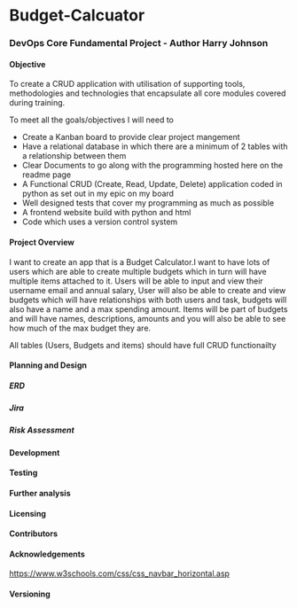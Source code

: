 # Budget-Calcuator

### DevOps Core Fundamental Project - Author Harry Johnson

#### Objective
To create a CRUD application with utilisation of supporting tools,
methodologies and technologies that encapsulate all core modules
covered during training.

To meet all the goals/objectives I will need to
* Create a Kanban board to provide clear project mangement
* Have a relational database in which there are a minimum of 2 tables with a relationship between them
* Clear Documents to go along with the programming hosted here on the readme page
* A Functional CRUD (Create, Read, Update, Delete) application coded in python as set out in my epic on my board
* Well designed tests that cover my programming as much as possible
* A frontend website build with python and html
* Code which uses a version control system 

#### Project Overview
I want to create an app that is a Budget Calculator.I want to have lots of users which are able to create multiple
budgets which in turn will have multiple items attached to it. Users will be able to input and view their username email and annual salary, User will also be able to create and view budgets which will have relationships with both users and task, budgets will also have a name and a max spending amount. Items will be part of budgets and will have names, descriptions, amounts and you will also be able to see how much of the max budget they are. 

All tables (Users, Budgets and items) should have full CRUD functionailty

#### Planning and Design
##### ERD
##### Jira
##### Risk Assessment

#### Development

#### Testing

#### Further analysis

#### Licensing

#### Contributors

#### Acknowledgements
https://www.w3schools.com/css/css_navbar_horizontal.asp
#### Versioning
